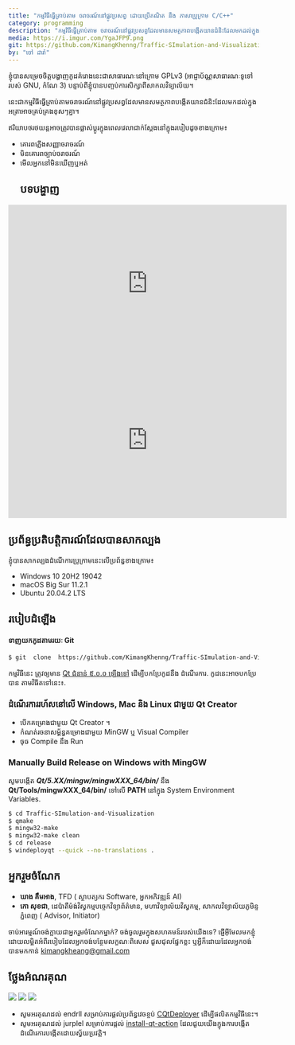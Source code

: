 ```yaml
---  
title: "កម្មវិធីធ្វើត្រាប់តាម ចរាចរណ៍នៅផ្លូវប្រសព្វ ដោយប្រើគណិត នឹង ភាសាប្រូក្រាម C/C++"  
category: programming  
description: "កម្មវិធីធ្វើត្រាប់តាម ចរាចរណ៍នៅផ្លូវប្រសព្វ​ដែល​មាន​សមត្ថភាព​បង្កើត​យានជំនិះ​ដែល​មក​ដល់​ក្នុង​អត្រា​ដែល​អាច​គ្រប់​គ្រង​ខុសៗ​គ្នា។"  
media: https://i.imgur.com/YgaJFP9.png  
git: https://github.com/KimangKhenng/Traffic-SImulation-and-Visualization  
by: "ចៅ ដារ៉ា"
---  
```


ខ្ញុំបានសម្រេចចិត្តបង្ហាញកូដគំរោងនេះជាសាធារណៈនៅក្រោម GPLv3 (អាជ្ញាប័ណ្ណសាធារណៈទូទៅរបស់ GNU, កំណែ 3) បន្ទាប់ពីខ្ញុំបានបញ្ចប់ការសិក្សាពីសាកលវិទ្យាល័យ។

នេះ​ជា​កម្មវិធីធ្វើត្រាប់តាមចរាចរណ៍នៅផ្លូវប្រសព្វ​ដែល​មាន​សមត្ថភាព​បង្កើត​យានជំនិះ​ដែល​មក​ដល់​ក្នុង​អត្រា​អាច​គ្រប់​គ្រង​ខុសៗ​គ្នា។

ឥរិយាបថរថយន្តអាចត្រូវបានផ្លាស់ប្តូរក្នុងពេលវេលាជាក់ស្តែងនៅក្នុងរបៀបដូចខាងក្រោម៖

- គោរព​ភ្លើង​សញ្ញា​ចរាចរណ៍
- មិន​គោរព​ច្បាប់​ចរាចរណ៍​
- មើលអ្នកនៅ​មិន​ឃើញ​ឬ​អត់
  ## បទបង្ហាញ

<div class="video-container">  
  <iframe width="560" height="315" src="https://www.youtube.com/embed/yKl4c4eQUy8" title="YouTube video player" frameborder="0" allow="accelerometer; autoplay; clipboard-write; encrypted-media; gyroscope; picture-in-picture" allowfullscreen></iframe>  
</div>  
<div class="video-container">  
  <iframe width="560" height="315" src="https://www.youtube.com/embed/r1cmzhc8LH8" title="YouTube video player" frameborder="0" allow="accelerometer; autoplay; clipboard-write; encrypted-media; gyroscope; picture-in-picture" allowfullscreen></iframe>  
</div>  

## ប្រព័ន្ធប្រតិបត្តិការណ៍ដែលបានសាកល្បង
ខ្ញុំបានសាកល្បងដំណើការប្រូក្រាមនេះលើប្រព័ន្ធខាងក្រោម៖

* Windows  10 20H2 19042
* macOS  Big Sur 11.2.1
* Ubuntu 20.04.2 LTS

##  របៀបដំឡើង
#### ទាញយកកូដតាមរយៈ Git
```bash 
$ git  clone  https://github.com/KimangKhenng/Traffic-SImulation-and-Visualization.git 
``` 
កម្មវិធីនេះ  ត្រូវឲ្យមាន  [Qt  ជំនាន់ ៥.០.០ ឡើងទៅ](https://download.qt.io/archive/qt/)  ដើម្បីបកប្រែកូដនឹង ដំណើរការ.  កូដនេះអាចបកប្រែបាន តាមវិធីតទៅនេះ៖.

### ដំណើរការរហ័សនៅលើ Windows, Mac និង Linux ជាមួយ Qt Creator
- បើកគម្រោងជាមួយ Qt Creator ។
- កំណត់រចនាសម្ព័ន្ធគម្រោងជាមួយ MinGW ឬ Visual Compiler
- ចុច Compile នឹង Run

###  Manually Build Release on Windows with MingGW
សូមបង្កើត ***Qt/5.XX/mingw/mingwXXX_64/bin/*** នឹង **Qt/Tools/mingwXXX_64/bin/** ទៅលើ​ **PATH** នៅក្នុង System Environment Variables.

```bash 
$ cd Traffic-SImulation-and-Visualization 
$ qmake 
$ mingw32-make 
$ mingw32-make clean 
$ cd release 
$ windeployqt --quick --no-translations . 
``` 

## អ្នករួមចំណែក
- **ឃាង គឹមអាង**, TFD ( ស្ថាបត្យករ Software, អ្នកអភិវឌ្ឍន៍ AI)
- **កោ សុខជា**, ដេប៉ាតឺម៉ង់វិស្វកម្មបច្ចេកវិទ្យាព័ត៌មាន, មហាវិទ្យាល័យ​វិស្វកម្ម, សាកលវិទ្យាល័យភូមិន្ទភ្នំពេញ ( Advisor, Initiator)

ចាប់អារម្មណ៍ចង់ក្លាយជាអ្នករួមចំណែកម្នាក់? ចង់ចូលរួមក្នុងសហគមន៍របស់យើងទេ? ផ្ញើអ៊ីមែលមកខ្ញុំដោយលម្អិតអំពីរបៀបដែលអ្នកចង់បន្ថែមលក្ខណៈពិសេស ជួសជុលផ្នែកខ្លះ ឬអ្វីក៏ដោយដែលអ្នកចង់បានមកកាន់ kimangkheang@gmail.com

## ថ្លែងអំណរគុណ
<div class="flex flex-row space-x-2">  
  <a href="https://www.rupp.edu.kh/fe/" target="_blank"><img src="https://i.imgur.com/VRomAuU.jpg" ></a>  
  <a href="https://www.rupp.edu.kh/" target="_blank"><img src="https://i.imgur.com/UyGOhnf.png" ></a>  
  <a href="https://www.youtube.com/c/TeachingForDevelopment" target="_blank"><img src="https://i.imgur.com/LW2lDla.png" ></a>  
</div>  

- សូមអរគុណដល់ endrll សម្រាប់ការផ្តល់ប្រព័ន្ធវេចខ្ចប់ [CQtDeployer](https://github.com/QuasarApp/CQtDeployer) ដើម្បីផលិតកម្មវិធីនេះ។
- សូមអរគុណដល់ jurplel សម្រាប់ការផ្តល់ [install-qt-action](https://github.com/jurplel/install-qt-action) ដែលជួយយើងក្នុងការបង្កើតដំណើរការបង្កើតដោយស្វ័យប្រវត្តិ។
